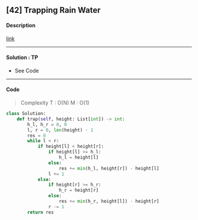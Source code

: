 ## [42] Trapping Rain Water

#### Description

[link](https://leetcode.com/problems/trapping-rain-water/)

---

#### Solution : TP

- See Code

---

#### Code

> Complexity  T : O(N)   M : O(1)

```python
class Solution:
    def trap(self, height: List[int]) -> int:
        h_l, h_r = 0, 0
        l, r = 0, len(height) - 1
        res = 0
        while l < r:
            if height[l] < height[r]:
                if height[l] >= h_l:
                    h_l = height[l]
                else:
                    res += min(h_l, height[r]) - height[l]
                l += 1
            else:
                if height[r] >= h_r:
                    h_r = height[r]
                else:
                    res += min(h_r, height[l]) - height[r]
                r -= 1
        return res
```
